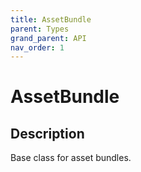 ```yaml
---
title: AssetBundle
parent: Types
grand_parent: API
nav_order: 1
---
```


# AssetBundle

## Description

Base class for asset bundles.

